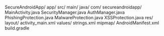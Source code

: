 SecureAndroidApp/
  app/
    src/
      main/
        java/
          com/
            secureandroidapp/
              MainActivity.java
              SecurityManager.java
              AuthManager.java
              PhishingProtection.java
              MalwareProtection.java
              XSSProtection.java
        res/
          layout/
            activity_main.xml
          values/
            strings.xml
          mipmap/
        AndroidManifest.xml
  build.gradle